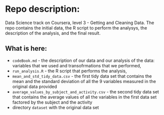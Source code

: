Repo description:
======================

Data Science track on Coursera, level 3 - Getting and Cleaning Data. The repo contains the initial data, the R script to perform the analysys, the description of the analysis, and the final result.


What is here:
-------------
* `codeBook.md` - the description of our data and our analysis of the data: variables that we used and transofrmations that we performed,
* `run_analysis.R` - the R script that performs the analysis,
* `mean_and_std_tidy_data.csv` - the first tidy data set that contains the mean and the standard deviation of all the 9 variables measured in the original data provided
* `average_values_by_subject_and_activity.csv` - the second tidy data set that contains the average values of all the variables in the first data set factored by the subject and the activity
* directory `dataset` with the original data set
